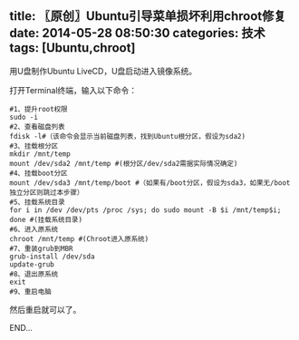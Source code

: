 title: 〖原创〗Ubuntu引导菜单损坏利用chroot修复
date: 2014-05-28 08:50:30
categories: 技术
tags: [Ubuntu,chroot]
---
用U盘制作Ubuntu LiveCD，U盘启动进入镜像系统。

打开Terminal终端，输入以下命令：<!--more-->
~~~ shell
#1、提升root权限
sudo -i
#2、查看磁盘列表
fdisk -l#（该命令会显示当前磁盘列表，找到Ubuntu根分区，假设为sda2)
#3、挂载根分区
mkdir /mnt/temp
mount /dev/sda2 /mnt/temp #(根分区/dev/sda2需据实际情况确定)
#4、挂载boot分区
mount /dev/sda3 /mnt/temp/boot #（如果有/boot分区，假设为sda3，如果无/boot独立分区则跳过本步骤）
#5、挂载系统目录
for i in /dev /dev/pts /proc /sys; do sudo mount -B $i /mnt/temp$i; done #(挂载系统目录)
#6、进入原系统
chroot /mnt/temp #(Chroot进入原系统)
#7、重装grub到MBR
grub-install /dev/sda
update-grub
#8、退出原系统
exit
#9、重启电脑
~~~
然后重启就可以了。




END...
